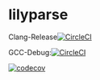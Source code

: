 # lilyparse

Clang-Release[![CircleCI](https://circleci.com/gh/JohnGalbraith/lilyparse.svg?style=svg&circle-token=ce6a87f02ad9a28edd95823ac91f9241e46a3f20)](https://circleci.com/gh/JohnGalbraith/lilyparse)

GCC-Debug:[![CircleCI](https://circleci.com/gh/JohnGalbraith/lilyparse.svg?style=svg&circle-token=33aa369b7c11aa7e5cc4ef4b124743bbfe04e6eb)](https://circleci.com/gh/JohnGalbraith/lilyparse)

[![codecov](https://codecov.io/gh/JohnGalbraith/lilyparse/branch/master/graph/badge.svg?token=2hBmkjuZVM)](https://codecov.io/gh/JohnGalbraith/lilyparse)
